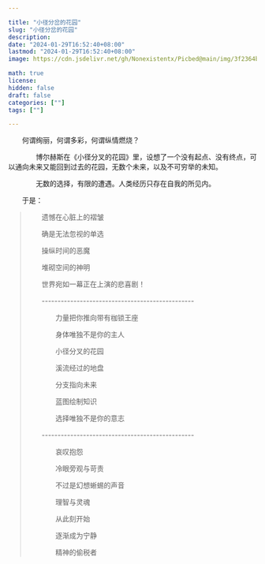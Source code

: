 ```yaml
---

title: "小径分岔的花园"
slug: "小径分岔的花园"
description: 
date: "2024-01-29T16:52:40+08:00"
lastmod: "2024-01-29T16:52:40+08:00"
image: https://cdn.jsdelivr.net/gh/Nonexistentx/Picbed@main/img/3f2364b7d51044aca804e327a5dd7bd7.jpeg

math: true
license: 
hidden: false
draft: false 
categories: [""]
tags: [""]

---
```

&emsp;&emsp;何谓绚丽，何谓多彩，何谓纵情燃烧？<br/>

　　&emsp;&emsp;博尔赫斯在《小径分叉的花园》里，设想了一个没有起点、没有终点，可以通向未来又能回到过去的花园，无数个未来，以及不可穷举的未知。<br/>

　　&emsp;&emsp;无数的选择，有限的遭遇。人类经历只存在自我的所见内。

　　于是：


>    &emsp;&emsp;遗憾在心脏上的褶皱
>
>    &emsp;&emsp;确是无法忽视的单选
>
>    &emsp;&emsp;操纵时间的恶魔
>
>    &emsp;&emsp;堆砌空间的神明
>
>    &emsp;&emsp;世界宛如一幕正在上演的悲喜剧！
>
> 　　------------------------------------------------
>
> 　　&emsp;&emsp;力量把你推向带有枷锁王座
>
> 　　&emsp;&emsp;身体唯独不是你的主人
>
> 　　&emsp;&emsp;小径分叉的花园
>
> 　　&emsp;&emsp;溪流经过的地盘
>
> 　　&emsp;&emsp;分支指向未来
>
> 　　&emsp;&emsp;蓝图绘制知识
>
> 　　&emsp;&emsp;选择唯独不是你的意志
>
> 　　------------------------------------------------
>
> 　　&emsp;&emsp;哀叹抱怨
>
> 　　&emsp;&emsp;冷眼旁观与苛责
>
> 　　&emsp;&emsp;不过是幻想蜥蜴的声音
>
> 　　&emsp;&emsp;理智与灵魂
>
> 　　&emsp;&emsp;从此刻开始
>
> 　　&emsp;&emsp;逐渐成为宁静
>
> 　　&emsp;&emsp;精神的偷税者